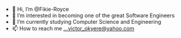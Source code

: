 - 👋 Hi, I’m @Fikie-Royce
- 👀 I’m interested in becoming one of the great Software Engineers
- 🌱 I’m currently studying Computer Science and Engineering
- 📫 How to reach me ...victor_okyere@yahoo.com

<!---
Fikie-Royce/Fikie-Royce is a ✨ special ✨ repository because its `README.md` (this file) appears on your GitHub profile.
You can click the Preview link to take a look at your changes.
--->
